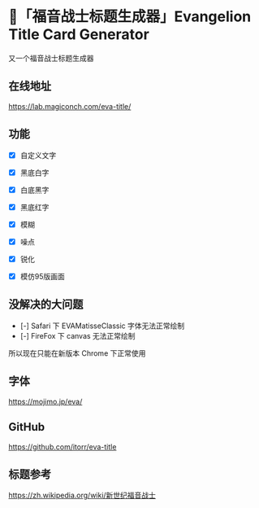 # 🤖「福音战士标题生成器」Evangelion Title Card Generator
又一个福音战士标题生成器

## 在线地址
https://lab.magiconch.com/eva-title/

## 功能
- [x] 自定义文字
- [x] 黑底白字
- [x] 白底黑字
- [x] 黑底红字
- [x] 模糊
- [x] 噪点
- [x] 锐化
- [x] 模仿95版画面


## 没解决的大问题
- [-] Safari 下 EVAMatisseClassic 字体无法正常绘制
- [-] FireFox 下 canvas 无法正常绘制

所以现在只能在新版本 Chrome 下正常使用

## 字体
https://mojimo.jp/eva/

## GitHub
https://github.com/itorr/eva-title

## 标题参考
https://zh.wikipedia.org/wiki/新世纪福音战士
